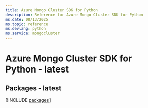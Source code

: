 ```yaml
---
title: Azure Mongo Cluster SDK for Python
description: Reference for Azure Mongo Cluster SDK for Python
ms.date: 08/13/2025
ms.topic: reference
ms.devlang: python
ms.service: mongocluster
---
```

# Azure Mongo Cluster SDK for Python - latest
## Packages - latest
[!INCLUDE [packages](mongo-cluster-index.md)]